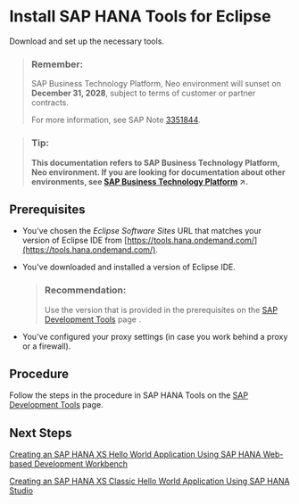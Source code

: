 <!-- loiob0e351ada628458cb8906f55bcac4755 -->

# Install SAP HANA Tools for Eclipse

Download and set up the necessary tools.

> ### Remember:  
> SAP Business Technology Platform, Neo environment will sunset on **December 31, 2028**, subject to terms of customer or partner contracts.
> 
> For more information, see SAP Note [3351844](https://launchpad.support.sap.com/#/notes/3351844).

> ### Tip:  
> **This documentation refers to SAP Business Technology Platform, Neo environment. If you are looking for documentation about other environments, see [SAP Business Technology Platform](https://help.sap.com/viewer/65de2977205c403bbc107264b8eccf4b/Cloud/en-US/6a2c1ab5a31b4ed9a2ce17a5329e1dd8.html "SAP Business Technology Platform (SAP BTP) is an integrated offering comprised of four technology portfolios: database and data management, application development and integration, analytics, and intelligent technologies. The platform offers users the ability to turn data into business value, compose end-to-end business processes, and build and extend SAP applications quickly.") :arrow_upper_right:.**



## Prerequisites

-   You've chosen the *Eclipse Software Sites* URL that matches your version of Eclipse IDE from [https://tools.hana.ondemand.com/](https://tools.hana.ondemand.com/).
-   You've downloaded and installed a version of Eclipse IDE.

    > ### Recommendation:  
    > Use the version that is provided in the prerequisites on the [SAP Development Tools](https://tools.hana.ondemand.com/#hanatools) page .

-   You've configured your proxy settings \(in case you work behind a proxy or a firewall\).



## Procedure

Follow the steps in the procedure in SAP HANA Tools on the [SAP Development Tools](https://tools.hana.ondemand.com/#hanatools) page.



## Next Steps

[Creating an SAP HANA XS Hello World Application Using SAP HANA Web-based Development Workbench](creating-an-sap-hana-xs-hello-world-application-using-sap-hana-web-based-development-work-4959458.md#loio4959458552574c77b62fe27b0eb363ef)

[Creating an SAP HANA XS Classic Hello World Application Using SAP HANA Studio](creating-an-sap-hana-xs-classic-hello-world-application-using-sap-hana-studio-3762b22.md#loio3762b229a4074fc59ac6a9ee7404f8c9)


